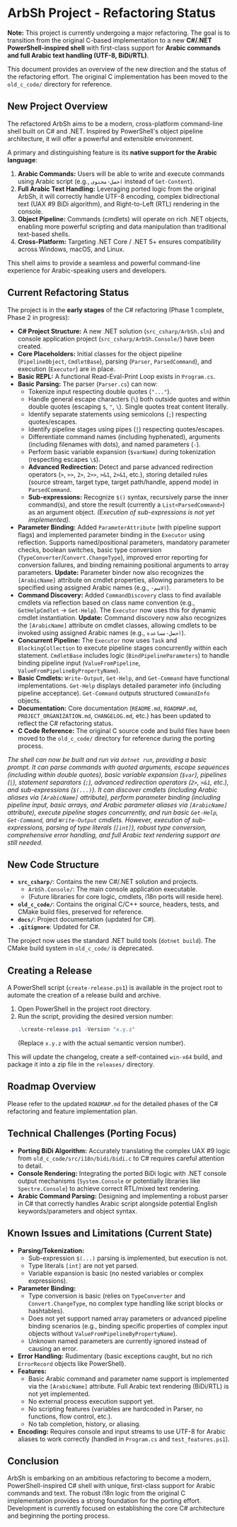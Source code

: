 # ArbSh Project - Refactoring Status

**Note:** This project is currently undergoing a major refactoring. The goal is to transition from the original C-based implementation to a new **C#/.NET PowerShell-inspired shell** with first-class support for **Arabic commands and full Arabic text handling (UTF-8, BiDi/RTL)**.

This document provides an overview of the new direction and the status of the refactoring effort. The original C implementation has been moved to the `old_c_code/` directory for reference.

## New Project Overview

The refactored ArbSh aims to be a modern, cross-platform command-line shell built on C# and .NET. Inspired by PowerShell's object pipeline architecture, it will offer a powerful and extensible environment.

A primary and distinguishing feature is its **native support for the Arabic language**:

1.  **Arabic Commands:** Users will be able to write and execute commands using Arabic script (e.g., `احصل-محتوى` instead of `Get-Content`).
2.  **Full Arabic Text Handling:** Leveraging ported logic from the original ArbSh, it will correctly handle UTF-8 encoding, complex bidirectional text (UAX #9 BiDi algorithm), and Right-to-Left (RTL) rendering in the console.
3.  **Object Pipeline:** Commands (cmdlets) will operate on rich .NET objects, enabling more powerful scripting and data manipulation than traditional text-based shells.
4.  **Cross-Platform:** Targeting .NET Core / .NET 5+ ensures compatibility across Windows, macOS, and Linux.

This shell aims to provide a seamless and powerful command-line experience for Arabic-speaking users and developers.

## Current Refactoring Status

The project is in the **early stages** of the C# refactoring (Phase 1 complete, Phase 2 in progress):

-   **C# Project Structure:** A new .NET solution (`src_csharp/ArbSh.sln`) and console application project (`src_csharp/ArbSh.Console/`) have been created.
-   **Core Placeholders:** Initial classes for the object pipeline (`PipelineObject`, `CmdletBase`), parsing (`Parser`, `ParsedCommand`), and execution (`Executor`) are in place.
-   **Basic REPL:** A functional Read-Eval-Print Loop exists in `Program.cs`.
-   **Basic Parsing:** The parser (`Parser.cs`) can now:
    -   Tokenize input respecting double quotes (`"..."`).
    -   Handle general escape characters (`\`) both outside quotes and within double quotes (escaping `$`, `"`, `\`). Single quotes treat content literally.
    -   Identify separate statements using semicolons (`;`) respecting quotes/escapes.
    -   Identify pipeline stages using pipes (`|`) respecting quotes/escapes.
    -   Differentiate command names (including hyphenated), arguments (including filenames with dots), and named parameters (`-`).
    -   Perform basic variable expansion (`$varName`) during tokenization (respecting escapes `\$`).
    -   **Advanced Redirection:** Detect and parse advanced redirection operators (`>`, `>>`, `2>`, `2>>`, `>&1`, `2>&1`, etc.), storing detailed rules (source stream, target type, target path/handle, append mode) in `ParsedCommand`.
    -   **Sub-expressions:** Recognize `$()` syntax, recursively parse the inner command(s), and store the result (currently a `List<ParsedCommand>`) as an argument object. *(Execution of sub-expressions is not yet implemented)*.
-   **Parameter Binding:** Added `ParameterAttribute` (with pipeline support flags) and implemented parameter binding in the `Executor` using reflection. Supports named/positional parameters, mandatory parameter checks, boolean switches, basic type conversion (`TypeConverter`/`Convert.ChangeType`), improved error reporting for conversion failures, and binding remaining positional arguments to array parameters. **Update:** Parameter binder now also recognizes the `[ArabicName]` attribute on cmdlet properties, allowing parameters to be specified using assigned Arabic names (e.g., `-الاسم`).
-   **Command Discovery:** Added `CommandDiscovery` class to find available cmdlets via reflection based on class name convention (e.g., `GetHelpCmdlet` -> `Get-Help`). The `Executor` now uses this for dynamic cmdlet instantiation. **Update:** Command discovery now also recognizes the `[ArabicName]` attribute on cmdlet classes, allowing cmdlets to be invoked using assigned Arabic names (e.g., `احصل-مساعدة`).
-   **Concurrent Pipeline:** The `Executor` now uses `Task` and `BlockingCollection` to execute pipeline stages concurrently within each statement. `CmdletBase` includes logic (`BindPipelineParameters`) to handle binding pipeline input (`ValueFromPipeline`, `ValueFromPipelineByPropertyName`).
-   **Basic Cmdlets:** `Write-Output`, `Get-Help`, and `Get-Command` have functional implementations. `Get-Help` displays detailed parameter info (including pipeline acceptance). `Get-Command` outputs structured `CommandInfo` objects.
-   **Documentation:** Core documentation (`README.md`, `ROADMAP.md`, `PROJECT_ORGANIZATION.md`, `CHANGELOG.md`, etc.) has been updated to reflect the C# refactoring status.
-   **C Code Reference:** The original C source code and build files have been moved to the `old_c_code/` directory for reference during the porting process.

*The shell can now be built and run via `dotnet run`, providing a basic prompt. It can parse commands with quoted arguments, escape sequences (including within double quotes), basic variable expansion (`$var`), pipelines (`|`), statement separators (`;`), advanced redirection operators (`2>`, `>&1`, etc.), and sub-expressions (`$(...)`). It can discover cmdlets (including Arabic aliases via `[ArabicName]` attribute), perform parameter binding (including pipeline input, basic arrays, and Arabic parameter aliases via `[ArabicName]` attribute), execute pipeline stages concurrently, and run basic `Get-Help`, `Get-Command`, and `Write-Output` cmdlets. However, execution of sub-expressions, parsing of type literals (`[int]`), robust type conversion, comprehensive error handling, and full Arabic text rendering support are still needed.*

## New Code Structure

-   **`src_csharp/`**: Contains the new C#/.NET solution and projects.
    -   `ArbSh.Console/`: The main console application executable.
    -   (Future libraries for core logic, cmdlets, i18n ports will reside here).
-   **`old_c_code/`**: Contains the original C/C++ source, headers, tests, and CMake build files, preserved for reference.
-   **`docs/`**: Project documentation (updated for C#).
-   **`.gitignore`**: Updated for C#.

The project now uses the standard .NET build tools (`dotnet build`). The CMake build system in `old_c_code/` is deprecated.

## Creating a Release

A PowerShell script (`create-release.ps1`) is available in the project root to automate the creation of a release build and archive.

1.  Open PowerShell in the project root directory.
2.  Run the script, providing the desired version number:
    ```powershell
    .\create-release.ps1 -Version "x.y.z"
    ```
    (Replace `x.y.z` with the actual semantic version number).

This will update the changelog, create a self-contained `win-x64` build, and package it into a zip file in the `releases/` directory.

## Roadmap Overview

Please refer to the updated `ROADMAP.md` for the detailed phases of the C# refactoring and feature implementation plan.

## Technical Challenges (Porting Focus)

-   **Porting BiDi Algorithm:** Accurately translating the complex UAX #9 logic from `old_c_code/src/i18n/bidi/bidi.c` to C# requires careful attention to detail.
-   **Console Rendering:** Integrating the ported BiDi logic with .NET console output mechanisms (`System.Console` or potentially libraries like `Spectre.Console`) to achieve correct RTL/mixed text rendering.
-   **Arabic Command Parsing:** Designing and implementing a robust parser in C# that correctly handles Arabic script alongside potential English keywords/parameters and object syntax.

## Known Issues and Limitations (Current State)

-   **Parsing/Tokenization:**
    -   Sub-expression `$(...)` parsing is implemented, but execution is not.
    -   Type literals `[int]` are not yet parsed.
    -   Variable expansion is basic (no nested variables or complex expressions).
-   **Parameter Binding:**
    -   Type conversion is basic (relies on `TypeConverter` and `Convert.ChangeType`, no complex type handling like script blocks or hashtables).
    -   Does not yet support named array parameters or advanced pipeline binding scenarios (e.g., binding specific properties of complex input objects without `ValueFromPipelineByPropertyName`).
    -   Unknown named parameters are currently ignored instead of causing an error.
-   **Error Handling:** Rudimentary (basic exceptions caught, but no rich `ErrorRecord` objects like PowerShell).
-   **Features:**
    -   Basic Arabic command and parameter name support is implemented via the `[ArabicName]` attribute. Full Arabic text rendering (BiDi/RTL) is not yet implemented.
    -   No external process execution support yet.
    -   No scripting features (variables are hardcoded in Parser, no functions, flow control, etc.).
    -   No tab completion, history, or aliasing.
-   **Encoding:** Requires console and input streams to use UTF-8 for Arabic aliases to work correctly (handled in `Program.cs` and `test_features.ps1`).

## Conclusion

ArbSh is embarking on an ambitious refactoring to become a modern, PowerShell-inspired C# shell with unique, first-class support for Arabic commands and text. The robust i18n logic from the original C implementation provides a strong foundation for the porting effort. Development is currently focused on establishing the core C# architecture and beginning the porting process.
